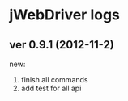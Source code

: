 jWebDriver logs
====================

## ver 0.9.1 (2012-11-2)

new:

1. finish all commands
2. add test for all api